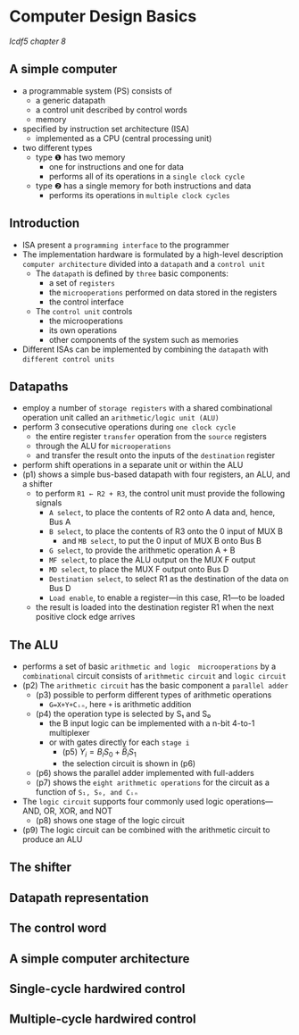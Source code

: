# Computer Design Basics
_lcdf5 chapter 8_


A simple computer
---
- a programmable system (PS) consists of 
  - a generic datapath
  - a control unit described by control words
  - memory
- specified by instruction set architecture (ISA)
  - implemented as a CPU (central processing unit)
- two different types
  - type ❶ has two memory
    - one for instructions and one for data
    - performs all of its operations in a `single clock cycle`
  - type ❷ has a single memory for both instructions and data
    - performs its operations in `multiple clock cycles`


Introduction
---
- ISA present a `programming interface` to the programmer
- The implementation hardware is formulated by a high-level description `computer architecture` divided into a `datapath` and a `control unit`
  - The `datapath` is defined by `three` basic components:
    - a set of `registers`
    - the `microoperations` performed on data stored in the registers
    - the control interface
  - The `control unit` controls
    - the microoperations
    - its own operations
    - other components of the system such as memories
-  Different ISAs can be implemented by combining the `datapath` with `different control units`


Datapaths
---
- employ a number of `storage registers` with a shared combinational operation unit called an `arithmetic/logic unit (ALU)`
- perform 3 consecutive operations during `one clock cycle`
  - the entire register `transfer` operation from the `source` registers 
  - through the ALU for `microoperations`
  - and transfer the result onto the inputs of the `destination` register
- perform shift operations in a separate unit or within the ALU
- (p1) shows a simple bus-based datapath with four registers, an ALU, and a shifter
  - to perform `R1 ← R2 + R3`, the control unit must provide the following signals
    - `A select`, to place the contents of R2 onto A data and, hence, Bus A
    - `B select`, to place the contents of R3 onto the 0 input of MUX B
      - and `MB select`, to put the 0 input of MUX B onto Bus B
    - `G select`, to provide the arithmetic operation A + B
    - `MF select`, to place the ALU output on the MUX F output
    - `MD select`, to place the MUX F output onto Bus D
    - `Destination select`, to select R1 as the destination of the data on Bus D
    - `Load enable`, to enable a register—in this case, R1—to be loaded
  - the result is loaded into the destination register R1 when the next positive clock edge arrives


The ALU
---
- performs a set of basic `arithmetic and logic  microoperations` by a `combinational` circuit consists of `arithmetic circuit` and `logic circuit`
- (p2) The `arithmetic circuit` has the basic component a `parallel adder`
  - (p3) possible to perform different types of arithmetic operations
    - `G=X+Y+Cᵢₙ`, here `+` is arithmetic addition
  - (p4) the operation type is selected by S₁ and S₀
    - the B input logic can be implemented with a n-bit 4-to-1 multiplexer
    - or with gates directly for each `stage i`
      - (p5) ${ Y_i = B_iS_0 + \bar{B}_iS_1 }$
      - the selection circuit is shown in (p6)
  - (p6) shows the parallel adder implemented with full-adders
  - (p7) shows the `eight arithmetic operations` for the circuit as a function of `S₁, S₀, and Cᵢₙ`
- The `logic circuit` supports four commonly used logic operations—AND, OR, XOR, and NOT
  - (p8) shows one stage of the logic circuit
- (p9) The logic circuit can be combined with the arithmetic circuit to produce an ALU



The shifter
---


Datapath representation
---


The control word
---


A simple computer architecture
---


Single-cycle hardwired control
---


Multiple-cycle hardwired control
---

